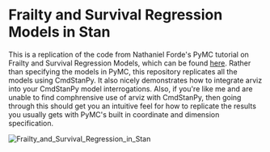 # Frailty and Survival Regression Models in Stan

This is a replication of the code from Nathaniel Forde's PyMC tutorial on Frailty and Survival Regression Models, which can be found [here](https://www.pymc.io/projects/examples/en/latest/survival_analysis/frailty_models.html). Rather than specifying the models in PyMC, this repository replicates all the models using CmdStanPy. It also nicely demonstrates how to integrate arviz into your CmdStanPy model interrogations. Also, if you're like me and are unable to find comphrensive use of arviz with CmdStanPy, then going through this should get you an intuitive feel for how to replicate the results you usually gets with PyMC's built in coordinate and dimension specification. 

![Frailty_and_Survival_Regression_in_Stan](https://github.com/mIssaMichael/Frailty_and_Survival_Regression_in_Stan/tree/main/figures/pg.png)
